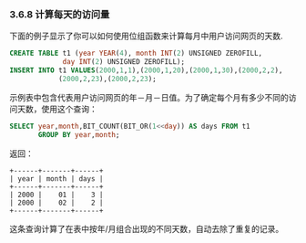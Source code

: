 ### 3.6.8 计算每天的访问量
下面的例子显示了你可以如何使用位组函数来计算每月中用户访问网页的天数.
```SQL
CREATE TABLE t1 (year YEAR(4), month INT(2) UNSIGNED ZEROFILL,
             day INT(2) UNSIGNED ZEROFILL);
INSERT INTO t1 VALUES(2000,1,1),(2000,1,20),(2000,1,30),(2000,2,2),
            (2000,2,23),(2000,2,23);
```

示例表中包含代表用户访问网页的年－月－日值。为了确定每个月有多少不同的访问天数，使用这个查询：
```SQL
SELECT year,month,BIT_COUNT(BIT_OR(1<<day)) AS days FROM t1
       GROUP BY year,month;
```
返回：
```
+------+-------+------+
| year | month | days |
+------+-------+------+
| 2000 |    01 |    3 |
| 2000 |    02 |    2 |
+------+-------+------+
```
这条查询计算了在表中按年/月组合出现的不同天数，自动去除了重复的记录。
